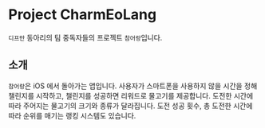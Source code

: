 # Project CharmEoLang
`디프만` 동아리의 팀 중독자들의 프로젝트 `참어랑`입니다. 

## 소개
`참어랑`은 iOS 에서 돌아가는 앱입니다.
사용자가 스마트폰을 사용하지 않을 시간을 정해 챌린지를 시작하고, 챌린지를 성공하면 리워드로 물고기를 제공합니다.
도전한 시간에 따라 주어지는 물고기의 크기와 종류가 달라집니다.
도전 성공 횟수, 총 도전한 시간에 따라 순위를 매기는 랭킹 시스템도 있습니다.
